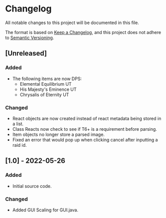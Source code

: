 # Changelog
All notable changes to this project will be documented in this file.

The format is based on [Keep a Changelog](https://keepachangelog.com/en/1.0.0/),
and this project does not adhere to [Semantic Versioning](https://semver.org/spec/v2.0.0.html).

## [Unreleased]
### Added
- The following items are now DPS:
    - Elemental Equilibrium UT
    - His Majesty's Eminence UT
    - Chrysalis of Eternity UT

### Changed
- React objects are now created instead of react metadata being stored in a list.
- Class Reacts now check to see if T6+ is a requirement before parsing.
- Item objects no longer store a parsed image.
- Fixed an error that would pop up when clicking cancel after inputting a raid id. 


## [1.0] - 2022-05-26
### Added
- Initial source code.

### Changed
- Added GUI Scaling for GUI.java.
